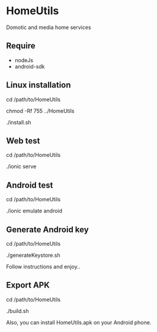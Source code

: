 # HomeUtils
Domotic and media home services 

## Require
- nodeJs
- android-sdk

## Linux installation
cd /path/to/HomeUtils

chmod -Rf 755 ../HomeUtils

./install.sh

## Web test
cd /path/to/HomeUtils

./ionic serve

## Android test
cd /path/to/HomeUtils

./ionic emulate android

## Generate Android key
cd /path/to/HomeUtils

./generateKeystore.sh

Follow instructions and enjoy..

## Export APK
cd /path/to/HomeUtils

./build.sh

Also, you can install HomeUtils.apk on your Android phone.

